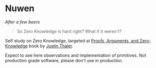 # Nuwen

*After a few beers*

> So Zero Knowledge is hard right? What if it weren't?

Self study on Zero Knowledge, targeted at [Proofs, Arguments, and Zero-Knowledge](https://people.cs.georgetown.edu/jthaler/ProofsArgsAndZK.pdf) book by [Justin Thaler](https://people.cs.georgetown.edu/jthaler/).

Expect to see here observations and implementation of primitives. Not production grade software, please don't use in production.
